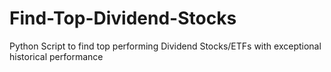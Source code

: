# Find-Top-Dividend-Stocks
Python Script to find top performing Dividend Stocks/ETFs with exceptional historical performance

